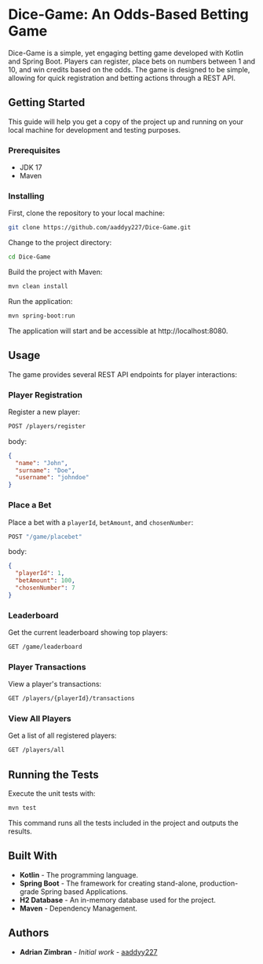 # Dice-Game: An Odds-Based Betting Game

Dice-Game is a simple, yet engaging betting game developed with Kotlin and Spring Boot. Players can register, place bets on numbers between 1 and 10, and win credits based on the odds. The game is designed to be simple, allowing for quick registration and betting actions through a REST API.

## Getting Started

This guide will help you get a copy of the project up and running on your local machine for development and testing purposes.

### Prerequisites

- JDK 17
- Maven

### Installing

First, clone the repository to your local machine:

```bash
git clone https://github.com/aaddyy227/Dice-Game.git
```

Change to the project directory:

```bash
cd Dice-Game
```

Build the project with Maven:

```bash
mvn clean install
```

Run the application:

```bash
mvn spring-boot:run
```

The application will start and be accessible at http://localhost:8080.

## Usage

The game provides several REST API endpoints for player interactions:

### Player Registration

Register a new player:
```bash 
POST /players/register
```
body:
```json
{
  "name": "John",
  "surname": "Doe",
  "username": "johndoe"
}
```

### Place a Bet

Place a bet with a `playerId`, `betAmount`, and `chosenNumber`:

```bash
POST "/game/placebet"
```
body:
```json
{
  "playerId": 1,
  "betAmount": 100,
  "chosenNumber": 7
}
```

### Leaderboard

Get the current leaderboard showing top players:

```bash
GET /game/leaderboard
```

### Player Transactions

View a player's transactions:

```bash
GET /players/{playerId}/transactions
```

### View All Players

Get a list of all registered players:

```bash
GET /players/all
```

## Running the Tests

Execute the unit tests with:

```bash
mvn test
```

This command runs all the tests included in the project and outputs the results.

## Built With

- **Kotlin** - The programming language.
- **Spring Boot** - The framework for creating stand-alone, production-grade Spring based Applications.
- **H2 Database** - An in-memory database used for the project.
- **Maven** - Dependency Management.

## Authors

- **Adrian Zimbran** - *Initial work* - [aaddyy227](https://github.com/aaddyy227)
